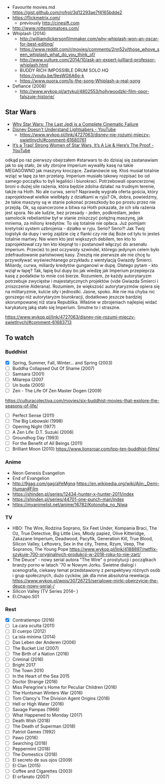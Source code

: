 - Favourite movies.md https://gist.github.com/rofrol/3d12293ae7f4165bdde2
- https://flickmetrix.com/
  - previously http://cinesift.com
- http://www.rottentomatoes.com/
- Whiplash (2014)
  - http://williamdickersonfilmmaker.com/why-whiplash-won-an-oscar-for-best-editing/
  - https://www.reddit.com/r/movies/comments/2nn52y/those_whove_seen_whiplash_what_do_you_think_of/
  - http://www.vulture.com/2014/10/ask-an-expert-juilliard-professor-whiplash.html
  - BUDDY RICH IMPOSSIBLE DRUM SOLO *HQ* https://youtu.be/9esWG6A6g-k
  - https://www.quora.com/Is-the-song-Whiplash-a-real-song
- Defiance (2008)
  - http://www.wykop.pl/artykul/4802553/hollywoodzki-film-opor-falszuje-historie/

## Star Wars

- [Why Star Wars: The Last Jedi is a Complete Cinematic Failure](https://youtu.be/5ECwhB21Pnk)
- [Disney Doesn't Understand Lightsabers - YouTube](https://youtu.be/c85KaDSMIRM)
  - https://www.wykop.pl/link/4727063/disney-nie-rozumi-mieczy-swietlnych/#comment-61680761
- [It’s a Trap! Strong Women of Star Wars, It’s A Lie & Here’s The Proof - YouTube](https://youtu.be/lFaSUn9bHVw)

odkąd po raz pierwszy obejrzałem #starwars to do dzisiaj się zastanawiam jak to się stało, że siły zbrojne Imperium wywaliły kasę na takie MEGAGÓWNO jak maszyny kroczące.
Zastanówcie się. Ktoś musiał totalnie wziąć w łapę za ten przetarg. Imperium musiało takowy rozpisać bo od samego początku to byli legaliści i biurokraci. Potrzebowali opancerzonej broni o dużej sile rażenia, która będzie zdolna działać na trudnym terenie, także na Hoth.
No ale curwa, serio? Naprawdę wygrała oferta gościa, który zaprojektował wielkie wielbłądy z działkami w ryju? Ok, dobra, powiedzmy, że takie maszyny są w stanie pokonać przeszkody bo po prostu przez nie przejdą. Ok, są opancerzone a bitwa na Hoth pokazała, że ich siła rażenia jest spora. No ale ludzie, bez przesady - jeden, podkreślam, jeden samolocik rebeliantów był w stanie zniszczyć potężną maszynę, jak mniema, za miliony kredytów. To się totalnie nie opłaca. Już pomijam kretyński system uzbrojenia - działko w ryju. Serio? Serio?! Jak Twój logistyk da dupy i wróg zajdzie cię z flanki czy nie daj Boże od tyłu to jesteś totalnie martwy. Nie wiem kto jest większych debilem, ten kto to zaprojektował czy ten kto klepnął to i postanowił włączyć do arsenału Imperium. Przecież to jest oczywisty szwindel, którego jedynym celem było zdefraudowanie państwowej kasy. Zresztą nie pierwsze ale nie chcę tu przywoływać wyświechtanego przykładu z wentylacją Gwiazdy Śmierci. Miliardy, curwa, miliardy kredytów gunganowi w dupę.
Dlatego pytam - kto wziął w łapę?
Tak, łapię bul dupy bo jak wiedzę jak Imperium przepieprza kasę z podatków to mnie coś bierze. Rozumiem, że każdy autorytaryzm potrzebuje zwycięstw i majestatycznych projektów (vide Gwiazda Śmierci i zniszczenie Alderana). Rozumiem, że większość autorytaryzmów opiera się na militaryzmie, kulcie siły i jednostki. Jasne, spoko. Ale nie ma chyba nic gorszego niż autorytaryzm biurokracji, dodatkowo jeszcze bardziej skorumpowanej niż stara Republika. Właśnie w zbrojeniach najlepiej widać karykaturę jaką stało się Imperium.
Smutne to i straszne.

https://www.wykop.pl/link/4727063/disney-nie-rozumi-mieczy-swietlnych/#comment-61683713

## To watch

### Buddhist

- [x] Spring, Summer, Fall, Winter... and Spring (2003)
- [ ] Buddha Collapsed Out Of Shame (2007)
- [ ] Samsara (2001)
- [ ] Milarepa (2007
- [ ] Un buda (2005)
- [ ] Zen - The Life Of Zen Master Dogen (2009)

https://culturacolectiva.com/movies/six-buddhist-movies-that-explore-the-seasons-of-life/

- [ ] Perfect Sense (2011)
- [ ] The Big Lebowski (1998)
- [ ] Opening Night (1977)
- [ ] A Zen Life: D.T. Suzuki (2006)
- [ ] Groundhog Day (1993)
- [ ] For the Benefit of All Beings (2011)
- [ ] Brilliant Moon (2010)
https://www.lionsroar.com/top-ten-buddhist-films/

### Anime

- Neon Genesis Evangelion
- End of Evangelion
- http://9gag.com/gag/aYeMgnq https://en.wikipedia.org/wiki/Ajin:_Demi-Human#Film
- https://shinden.pl/series/12434-hunter-x-hunter-2011/index
- https://shinden.pl/series/44701-one-punch-man/index
- https://myanimelist.net/anime/16782/Kotonoha_no_Niwa

### TV

- HBO: The Wire, Rodzina Soprano, Six Feet Under, Kompania Braci, The Oz, True Detective, Big Little Lies, Młody papież, Olive Kitteridge, Zakazane Imperium, Deadwood, Pacyfik, Generation Kill, True Blood, Silicon Valley, Leftovers, Sex in the city, Treme, Rzym, Veep, The Sopranos, The Young Pope https://www.wykop.pl/link/4188897/netflix-szykuje-700-oryginalnych-produkcji-w-2018-roku-to-nie-zart/
- The Deuce" - nowy serial autora "The Wire" o prostytucji i początkach branży porno w latach '70 w Nowym Jorku. Świetne dialogi i scenografia, ciekawy temat przedstawiony z perspektywy różnych osób i grup społecznych, dużo cycków, jak dla mnie absolutna rewelacja. https://www.wykop.pl/wpis/30726725/serialowe-mirki-obejrzyjcie-the-deuce-nowy-serial-/
- Silicon Valley (TV Series 2014– )
- El.Chapo.S01

### Rest

- [x] Contratiempo (2016)
- [ ] La cara oculta (2011)
- [ ] El cuerpo (2012)
- [ ] La isla mínima (2014)
- [ ] Das Leben der Anderen (2006)
- [ ] The Bucket List (2007)
- [ ] The Birth of a Nation (2016)
- [ ] Criminal (2016)
- [ ] Bright 2017
- [ ] The Town 2010
- [ ] In the Heart of the Sea 2015
- [ ] Doctor Strange (2016)
- [ ] Miss Peregrine's Home for Peculiar Children (2016)
- [ ] The Huntsman Winters War (2016)
- [ ] Tom Clancy's The Division Agent Origins (2016)
- [ ] Hell or High Water (2016)
- [ ] Savage Pampas (1966)
- [ ] What Happened to Monday (2017)
- [ ] Death Wish (2018)
- [ ] The Death of Superman (2018)
- [ ] Patriot Games (1992)
- [ ] Pawo (2016)
- [ ] Searching (2018)
- [ ] Peppermint (2018)
- [ ] The Domestics (2018)
- [ ] El secreto de sus ojos (2009)
- [ ] El Clan (2015)
- [ ] Coffee and Cigarettes (2003)
- [ ] El orfanato (2007)
